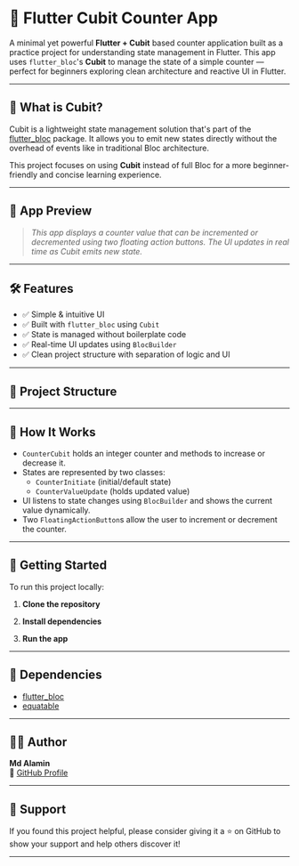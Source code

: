 # 🚀 Flutter Cubit Counter App

A minimal yet powerful **Flutter + Cubit** based counter application built as a practice project for understanding state management in Flutter. This app uses `flutter_bloc`'s **Cubit** to manage the state of a simple counter — perfect for beginners exploring clean architecture and reactive UI in Flutter.

---

## 🧠 What is Cubit?

Cubit is a lightweight state management solution that's part of the [flutter_bloc](https://pub.dev/packages/flutter_bloc) package. It allows you to emit new states directly without the overhead of events like in traditional Bloc architecture.

This project focuses on using **Cubit** instead of full Bloc for a more beginner-friendly and concise learning experience.

---

## 📱 App Preview

> _This app displays a counter value that can be incremented or decremented using two floating action buttons. The UI updates in real time as Cubit emits new state._

---

## 🛠️ Features

- ✅ Simple & intuitive UI
- ✅ Built with `flutter_bloc` using `Cubit`
- ✅ State is managed without boilerplate code
- ✅ Real-time UI updates using `BlocBuilder`
- ✅ Clean project structure with separation of logic and UI

---

## 📂 Project Structure

---

## 🧩 How It Works

- `CounterCubit` holds an integer counter and methods to increase or decrease it.
- States are represented by two classes:
  - `CounterInitiate` (initial/default state)
  - `CounterValueUpdate` (holds updated value)
- UI listens to state changes using `BlocBuilder` and shows the current value dynamically.
- Two `FloatingActionButton`s allow the user to increment or decrement the counter.

---

## 🚀 Getting Started

To run this project locally:

1. **Clone the repository**

2. **Install dependencies**

3. **Run the app**

---

## 🧰 Dependencies

- [flutter_bloc](https://pub.dev/packages/flutter_bloc)
- [equatable](https://pub.dev/packages/equatable)

---

## 👨‍💻 Author

**Md Alamin**  
🔗 [GitHub Profile](https://github.com/alamincse6615)

---

## 🌟 Support

If you found this project helpful, please consider giving it a ⭐ on GitHub to show your support and help others discover it!

---



